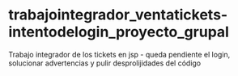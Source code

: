 # trabajointegrador_ventatickets-intentodelogin_proyecto_grupal
Trabajo integrador de los tickets en jsp - queda pendiente el login, solucionar advertencias y pulir desprolijidades del código
